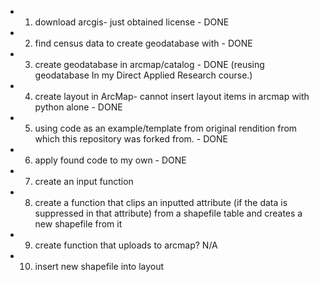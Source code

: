 * 1. download arcgis- just obtained license - DONE
* 2. find census data to create geodatabase with - DONE
* 3. create geodatabase in arcmap/catalog - DONE (reusing geodatabase In my Direct Applied Research course.)
* 4. create layout in ArcMap- cannot insert layout items in arcmap with python alone - DONE
* 5. using code as an example/template from original rendition from which this repository was forked from. - DONE
* 6. apply found code to my own - DONE
* 7. create an input function
* 8. create a function that clips an inputted attribute (if the data is suppressed in that attribute) from a shapefile table and creates a new shapefile from it
* 9. create function that uploads to arcmap? N/A 
* 10. insert new shapefile into layout
